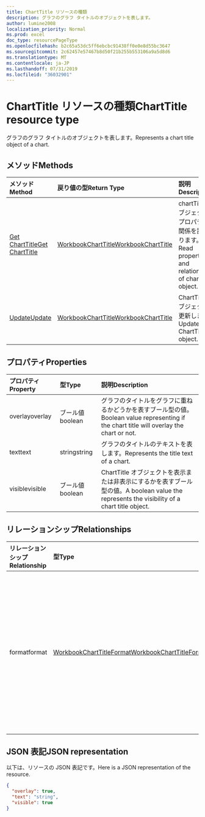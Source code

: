 ```yaml
---
title: ChartTitle リソースの種類
description: グラフのグラフ タイトルのオブジェクトを表します。
author: lumine2008
localization_priority: Normal
ms.prod: excel
doc_type: resourcePageType
ms.openlocfilehash: b2c65a53dc5ff6ebcbc91438ff0e0e8d55bc3647
ms.sourcegitcommit: 2c62457e57467b8d50f21b255b553106a9a5d8d6
ms.translationtype: MT
ms.contentlocale: ja-JP
ms.lasthandoff: 07/31/2019
ms.locfileid: "36032901"
---
```

# <a name="charttitle-resource-type"></a><span data-ttu-id="c396f-103">ChartTitle リソースの種類</span><span class="sxs-lookup"><span data-stu-id="c396f-103">ChartTitle resource type</span></span>

<span data-ttu-id="c396f-104">グラフのグラフ タイトルのオブジェクトを表します。</span><span class="sxs-lookup"><span data-stu-id="c396f-104">Represents a chart title object of a chart.</span></span>


## <a name="methods"></a><span data-ttu-id="c396f-105">メソッド</span><span class="sxs-lookup"><span data-stu-id="c396f-105">Methods</span></span>

| <span data-ttu-id="c396f-106">メソッド</span><span class="sxs-lookup"><span data-stu-id="c396f-106">Method</span></span>           | <span data-ttu-id="c396f-107">戻り値の型</span><span class="sxs-lookup"><span data-stu-id="c396f-107">Return Type</span></span>    |<span data-ttu-id="c396f-108">説明</span><span class="sxs-lookup"><span data-stu-id="c396f-108">Description</span></span>|
|:---------------|:--------|:----------|
|[<span data-ttu-id="c396f-109">Get ChartTitle</span><span class="sxs-lookup"><span data-stu-id="c396f-109">Get ChartTitle</span></span>](../api/charttitle-get.md) | [<span data-ttu-id="c396f-110">WorkbookChartTitle</span><span class="sxs-lookup"><span data-stu-id="c396f-110">WorkbookChartTitle</span></span>](charttitle.md) |<span data-ttu-id="c396f-111">chartTitle オブジェクトのプロパティと関係を読み取ります。</span><span class="sxs-lookup"><span data-stu-id="c396f-111">Read properties and relationships of chartTitle object.</span></span>|
|[<span data-ttu-id="c396f-112">Update</span><span class="sxs-lookup"><span data-stu-id="c396f-112">Update</span></span>](../api/charttitle-update.md) | [<span data-ttu-id="c396f-113">WorkbookChartTitle</span><span class="sxs-lookup"><span data-stu-id="c396f-113">WorkbookChartTitle</span></span>](charttitle.md)    |<span data-ttu-id="c396f-114">ChartTitle オブジェクトを更新します。</span><span class="sxs-lookup"><span data-stu-id="c396f-114">Update ChartTitle object.</span></span> |

## <a name="properties"></a><span data-ttu-id="c396f-115">プロパティ</span><span class="sxs-lookup"><span data-stu-id="c396f-115">Properties</span></span>
| <span data-ttu-id="c396f-116">プロパティ</span><span class="sxs-lookup"><span data-stu-id="c396f-116">Property</span></span>     | <span data-ttu-id="c396f-117">型</span><span class="sxs-lookup"><span data-stu-id="c396f-117">Type</span></span>   |<span data-ttu-id="c396f-118">説明</span><span class="sxs-lookup"><span data-stu-id="c396f-118">Description</span></span>|
|:---------------|:--------|:----------|
|<span data-ttu-id="c396f-119">overlay</span><span class="sxs-lookup"><span data-stu-id="c396f-119">overlay</span></span>|<span data-ttu-id="c396f-120">ブール値</span><span class="sxs-lookup"><span data-stu-id="c396f-120">boolean</span></span>|<span data-ttu-id="c396f-121">グラフのタイトルをグラフに重ねるかどうかを表すブール型の値。</span><span class="sxs-lookup"><span data-stu-id="c396f-121">Boolean value representing if the chart title will overlay the chart or not.</span></span>|
|<span data-ttu-id="c396f-122">text</span><span class="sxs-lookup"><span data-stu-id="c396f-122">text</span></span>|<span data-ttu-id="c396f-123">string</span><span class="sxs-lookup"><span data-stu-id="c396f-123">string</span></span>|<span data-ttu-id="c396f-124">グラフのタイトルのテキストを表します。</span><span class="sxs-lookup"><span data-stu-id="c396f-124">Represents the title text of a chart.</span></span>|
|<span data-ttu-id="c396f-125">visible</span><span class="sxs-lookup"><span data-stu-id="c396f-125">visible</span></span>|<span data-ttu-id="c396f-126">ブール値</span><span class="sxs-lookup"><span data-stu-id="c396f-126">boolean</span></span>|<span data-ttu-id="c396f-127">ChartTitle オブジェクトを表示または非表示にするかを表すブール型の値。</span><span class="sxs-lookup"><span data-stu-id="c396f-127">A boolean value the represents the visibility of a chart title object.</span></span>|

## <a name="relationships"></a><span data-ttu-id="c396f-128">リレーションシップ</span><span class="sxs-lookup"><span data-stu-id="c396f-128">Relationships</span></span>
| <span data-ttu-id="c396f-129">リレーションシップ</span><span class="sxs-lookup"><span data-stu-id="c396f-129">Relationship</span></span> | <span data-ttu-id="c396f-130">型</span><span class="sxs-lookup"><span data-stu-id="c396f-130">Type</span></span>   |<span data-ttu-id="c396f-131">説明</span><span class="sxs-lookup"><span data-stu-id="c396f-131">Description</span></span>|
|:---------------|:--------|:----------|
|<span data-ttu-id="c396f-132">format</span><span class="sxs-lookup"><span data-stu-id="c396f-132">format</span></span>|[<span data-ttu-id="c396f-133">WorkbookChartTitleFormat</span><span class="sxs-lookup"><span data-stu-id="c396f-133">WorkbookChartTitleFormat</span></span>](charttitleformat.md)|<span data-ttu-id="c396f-134">塗りつぶしとフォントの書式設定を含む、グラフタイトルの書式設定を表します。</span><span class="sxs-lookup"><span data-stu-id="c396f-134">Represents the formatting of a chart title, which includes fill and font formatting.</span></span> <span data-ttu-id="c396f-135">読み取り専用です。</span><span class="sxs-lookup"><span data-stu-id="c396f-135">Read-only.</span></span>|

## <a name="json-representation"></a><span data-ttu-id="c396f-136">JSON 表記</span><span class="sxs-lookup"><span data-stu-id="c396f-136">JSON representation</span></span>

<span data-ttu-id="c396f-137">以下は、リソースの JSON 表記です。</span><span class="sxs-lookup"><span data-stu-id="c396f-137">Here is a JSON representation of the resource.</span></span>

<!-- {
  "blockType": "resource",
  "baseType": "microsoft.graph.entity",
  "optionalProperties": [

  ],
  "@odata.type": "microsoft.graph.workbookChartTitle"
}-->

```json
{
  "overlay": true,
  "text": "string",
  "visible": true
}

```

<!-- uuid: 8fcb5dbc-d5aa-4681-8e31-b001d5168d79
2015-10-25 14:57:30 UTC -->
<!-- {
  "type": "#page.annotation",
  "description": "ChartTitle resource",
  "keywords": "",
  "section": "documentation",
  "tocPath": ""
}-->
